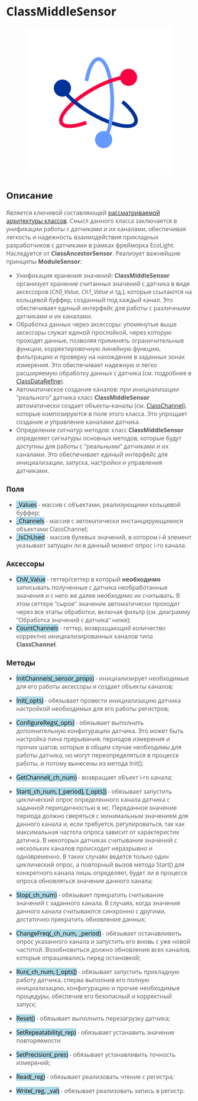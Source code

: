 <div style = "font-family: 'Open Sans', sans-serif; font-size: 16px">

# ClassMiddleSensor
<div style = "color: #555">
    <p align="center">
    <img src="./res/logo.png" width="400" title="hover text">
    </p>
</div>

## Описание
<div style = "color: #555">

Является ключевой составляющей [рассматриваемой архитектуры классов](./README.md). Смысл данного класса заключается в унификации работы с датчиками и их каналами, обеспечивая легкость и надежность взаимодействия прикладных разработчиков с датчиками в рамках фрейморка EcoLight. Наследуется от **ClassAncestorSensor**.
Реализует важнейшие принципы **ModuleSensor**:
- Унификация хранения значений: **ClassMiddleSensor** организует хранение считанных значений с датчика в виде аксессоров (*Ch0_Value*, *Ch1_Value* и тд.), которые ссылаются на кольцевой буффер, созданный под каждый канал. Это обеспечивает единый интерфейс для работы с различными датчиками и их каналами.
- Обработка данных через аксессоры: упомянутые выше аксессоры служат единой прослойкой, через которую проходят данные, позволяя применять ограничительные функции, корректировочную линейную функцию, фильтрацию и проверку на нахождение в заданных зонах измерения. Это обеспечивает надежную и легко расширяемую обработку данных с датчика (см. подробнее в [ClassDataRefine](./README_DATA_REFINE.md#обработка-значений-с-датчика)).
- Автоматическое создание каналов: при инициализации "реального" датчика класс **ClassMiddleSensor** автоматически создает объекты-каналы (см. [ClassChannel](./README_CHANNEL.md)), которые композируются в поле этого класса. Это упрощает создание и управление каналами датчика.
- Определение сигнатур методов: класс **ClassMiddleSensor** определяет сигнатуры основных методов, которые будут доступны для работы с "реальными" датчиками и их каналами. Это обеспечивает единый интерфейс для инициализации, запуска, настройки и управления датчиками.
</div>

### Поля
<div style = "color: #555">

- <mark style="background-color: lightblue">_Values</mark> - массив с объектами, реализующими кольцевой буффер;
- <mark style="background-color: lightblue">_Channels</mark> - массив с автоматически инстанцирующимися объектами ClassChannel;
- <mark style="background-color: lightblue">_IsChUsed</mark> - массив булевых значений, в котором i-й элемент указывает запущен ли в данный момент опрос i-го канала.
</div>

### Аксессоры
<div style = "color: #555">

- <mark style="background-color: lightblue">Ch*N*_Value</mark> - геттер/сеттер в который **необходимо** записывать полученные с датчика необработанные значения  и с него же далее необходимо их считывать. В этом сеттере "сырое" значение автоматически проходит через все этапы обработки, включая фильтр (см. диаграмму "Обработка значений с датчика" ниже);
- <mark style="background-color: lightblue">CountChannels</mark> - геттер, возвращающий количество корректно инициализированных каналов типа **ClassChannel**.
</div>

### Методы
<div style = "color: #555">

- <mark style="background-color: lightblue">InitСhannels(_sensor_props)</mark> - инициализирует необходимые для его работы аксессоры и создает объекты каналов;
- <mark style="background-color: lightblue">Init(_opts)</mark> - обязывает провести инициализацию датчика настройкой необходимых для его работы регистров;
- <mark style="background-color: lightblue">ConfigureRegs(_opts)</mark> - обязывает выполнить дополнительную конфигурацию датчика. Это может быть настройка пина прерывания, периодов измерения и прочих шагов, которые в общем случае необходимы для работы датчика, но могут переопределяться в процессе работы, и потому вынесены из метода Init();
- <mark style="background-color: lightblue">GetChannel(_ch_num)</mark> - возвращает объект i-го канала;

- <mark style="background-color: lightblue">Start(_ch_num, [_period], [_opts])</mark> - обязывает запустить циклический опрос определенного канала датчика с заданной периодичностью в мс. Переданное значение периода должно сверяться с минимальным значением для данного канала и, если требуется, регулироваться, так как максимальная частота опроса зависит от характеристик датичка. 
В некоторых датчиках считывание значений с нескольких каналов происходит неразрывно и одновременно. В таких случаях ведется только один циклический опрос, а повторный вызов метода Start() для конкретного канала лишь определяет, будет ли в процессе опроса обновляться значение данного канала;
- <mark style="background-color: lightblue">Stop(_ch_num)</mark> - обязывает прекратить считывание значений с заданного канала. В случаях, когда значения данного канала считываются синхронно с другими, достаточно прекратить обновление данных;
- <mark style="background-color: lightblue">ChangeFreq(_ch_num, _period)</mark> - обязывает останавливить опрос указанного канала и запустить его вновь с уже новой частотой. Возобновиться должно обновление всех каналов, которые опрашивались перед остановкой;
- <mark style="background-color: lightblue">Run(_ch_num, [_opts])</mark> - обязывает запустить прикладную работу датчика, сперва выполнив его полную инициализацию, конфигурацию и прочие необходимые процедуры, обеспечив его безопасный и корректный запуск;
- <mark style="background-color: lightblue">Reset()</mark> - обязывает выполнить перезагрузку датчика;
- <mark style="background-color: lightblue">SetRepeatability(_rep)</mark> - обязывает устанавить значение повторяемости
- <mark style="background-color: lightblue">SetPrecision(_pres)</mark> - обязывает устанавливить точность измерений;
- <mark style="background-color: lightblue">Read(_reg)</mark> - обязывает реализовать чтение с регистра;
- <mark style="background-color: lightblue">Write(_reg, _val)</mark> - обязывает реализовать запись в регистр.
</div>

</div>